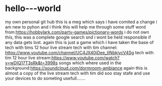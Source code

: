 # hello---world
my own personal git hub
this is a meg which says i have comited a change
i am new to pyhon and i think this will help me through some stuff
word from:https://hobbylark.com/party-games/pictionary-words
i do not own this, this was a complete google search snd i wont be held responsible if any data gets lost.
again this is just a game which i have taken the base of tech with tims 12 hour live stream
tech with tim channel: https://www.youtube.com/channel/UC4JX40jDee_tINbkjycV4Sg
tech with tim 12 hour live stream:https://www.youtube.com/watch?v=wDIQ17T3sRk&t=3998s
songs which where used in the background:https://soundcloud.com/dormroom-ambiance
again this is almost a copy of the live stream tech with tim did
soo stay stafe and use your devices to do someting usefull.......
